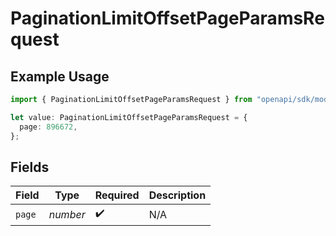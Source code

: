 # PaginationLimitOffsetPageParamsRequest

## Example Usage

```typescript
import { PaginationLimitOffsetPageParamsRequest } from "openapi/sdk/models/operations";

let value: PaginationLimitOffsetPageParamsRequest = {
  page: 896672,
};
```

## Fields

| Field              | Type               | Required           | Description        |
| ------------------ | ------------------ | ------------------ | ------------------ |
| `page`             | *number*           | :heavy_check_mark: | N/A                |